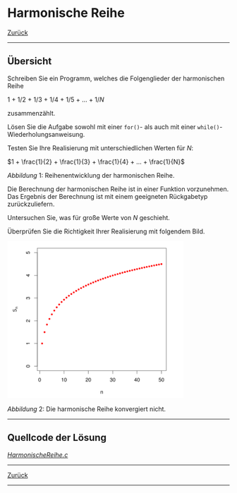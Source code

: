 # Harmonische Reihe

[Zurück](./../Exercises.md)

---

## Übersicht

Schreiben Sie ein Programm, welches die Folgenglieder der harmonischen Reihe

1 + 1/2 + 1/3 + 1/4 + 1/5 + … + 1/*N*

zusammenzählt.

Lösen Sie die Aufgabe sowohl mit einer `for()`- als auch mit einer `while()`-Wiederholungsanweisung.

Testen Sie Ihre Realisierung mit unterschiedlichen Werten für *N*:

$1 + \frac{1}{2} + \frac{1}{3} + \frac{1}{4} + ... + \frac{1}{N}$

*Abbildung* 1: Reihenentwicklung der harmonischen Reihe.

Die Berechnung der harmonischen Reihe ist in einer Funktion vorzunehmen.
Das Ergebnis der Berechnung ist mit einem geeigneten Rückgabetyp zurückzuliefern.

Untersuchen Sie, was für große Werte von *N* geschieht.

Überprüfen Sie die Richtigkeit Ihrer Realisierung mit folgendem Bild.

<img src="HarmonischeReihe.png" width="400">

*Abbildung* 2: Die harmonische Reihe konvergiert nicht.

---

## Quellcode der Lösung

[*HarmonischeReihe.c*](./HarmonischeReihe.c)

---

[Zurück](./../Exercises.md)

---
